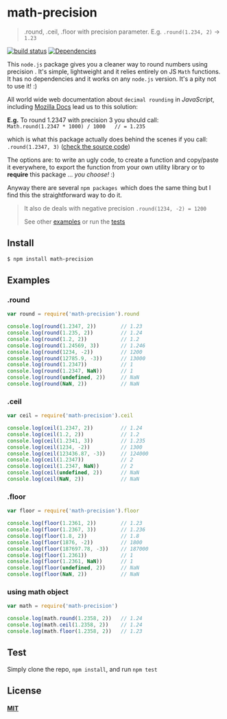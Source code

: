 # math-precision

> .round, .ceil, .floor with precision parameter. E.g. `.round(1.234, 2)` → 
`1.23`

[![build status](https://travis-ci.org/FlorinDavid/node-math-precision.svg)](http://travis-ci.org/FlorinDavid/node-math-precision)
[![Dependencies](https://img.shields.io/david/FlorinDavid/node-math-precision.svg)](https://david-dm.org/FlorinDavid/node-math-precision)

This `node.js` package gives you a cleaner way to round numbers using precision
. It's simple, lightweight and it relies entirely on JS `Math` functions. 
It has no dependencies and it works on any `node.js` version. 
It's a pity not to use it! :)

All world wide web documentation about `decimal rounding` in *JavaScript*, 
including [Mozilla Docs](https://developer.mozilla.org/en-US/docs/Web/JavaScript/Reference/Global_Objects/Math/round#PHP-Like_rounding_Method) 
lead us to this solution:
 
**E.g.** To round 1.2347 with precision 3 you should call:  
`Math.round(1.2347 * 1000) / 1000   // = 1.235`
  
which is what this package actually does behind the scenes if you call: 
`.round(1.2347, 3)` ([check the source code](https://github.com/FlorinDavid/node-math-precision/blob/master/index.js))

The options are: to write an ugly code, to create a function and copy/paste it 
everywhere, to export the function from your own utility library or to 
**require** this package ... _you choose!_ :)

Anyway there are several `npm packages `which does the same thing but I find 
this the straightforward way to do it.

> It also de deals with negative precision
>  `.round(1234, -2) = 1200`
>
> See other [examples](#examples) or run the [tests](#test) 

## Install

```sh
$ npm install math-precision
```

## Examples  

### .round

```js
var round = require('math-precision').round

console.log(round(1.2347, 2))        // 1.23
console.log(round(1.235, 2))         // 1.24
console.log(round(1.2, 2))           // 1.2
console.log(round(1.24569, 3))       // 1.246
console.log(round(1234, -2))         // 1200
console.log(round(12785.9, -3))      // 13000
console.log(round(1.2347))           // 1
console.log(round(1.2347, NaN))      // 1
console.log(round(undefined, 2))     // NaN
console.log(round(NaN, 2))           // NaN
```

### .ceil

```js
var ceil = require('math-precision').ceil

console.log(ceil(1.2347, 2))         // 1.24
console.log(ceil(1.2, 2))            // 1.2
console.log(ceil(1.2341, 3))         // 1.235
console.log(ceil(1234, -2))          // 1300
console.log(ceil(123436.87, -3))     // 124000
console.log(ceil(1.2347))            // 2
console.log(ceil(1.2347, NaN))       // 2
console.log(ceil(undefined, 2))      // NaN
console.log(ceil(NaN, 2))            // NaN
```

### .floor

```js
var floor = require('math-precision').floor

console.log(floor(1.2361, 2))        // 1.23
console.log(floor(1.2367, 3))        // 1.236
console.log(floor(1.8, 2))           // 1.8
console.log(floor(1876, -2))         // 1800
console.log(floor(187697.78, -3))    // 187000
console.log(floor(1.2361))           // 1
console.log(floor(1.2361, NaN))      // 1
console.log(floor(undefined, 2))     // NaN
console.log(floor(NaN, 2))           // NaN
```

### using math object

```js
var math = require('math-precision')

console.log(math.round(1.2358, 2))   // 1.24
console.log(math.ceil(1.2358, 2))    // 1.24
console.log(math.floor(1.2358, 2))   // 1.23
```

## Test

Simply clone the repo, `npm install`, and run `npm test`

## License

#### [MIT](https://opensource.org/licenses/MIT)
